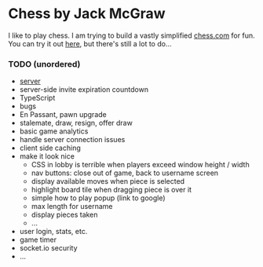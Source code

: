 # Chess by Jack McGraw

I like to play chess. I am trying to build a vastly simplified [chess.com](https://www.chess.com/) for fun. You can try it out [here](https://chess-by-jack-mcgraw.herokuapp.com/), but there's still a lot to do...

### TODO (unordered)

- [server](https://github.com/jckmgraw/chess-server)
- server-side invite expiration countdown
- TypeScript
- bugs
- En Passant, pawn upgrade
- stalemate, draw, resign, offer draw
- basic game analytics
- handle server connection issues
- client side caching
- make it look nice
  - CSS in lobby is terrible when players exceed window height / width
  - nav buttons: close out of game, back to username screen
  - display available moves when piece is selected
  - highlight board tile when dragging piece is over it
  - simple how to play popup (link to google)
  - max length for username
  - display pieces taken
  - ...
- user login, stats, etc.
- game timer
- socket.io security
- ...
